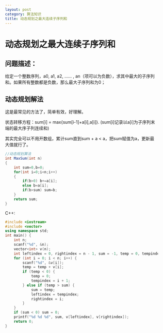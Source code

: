 ```yaml
---
layout: post
category: 算法知识
title: 动态规划之最大连续子序列和
---
```


# 动态规划之最大连续子序列和

## 问题描述：

给定一个整数序列，a0, a1, a2, …… , an（项可以为负数），求其中最大的子序列和。如果所有整数都是负数，那么最大子序列和为0；

## 动态规划解法
这是最常见的方法了，简单有效，好理解。

状态转移方程：sum[i] = max{sum[i-1]+a[i],a[i]}. (sum[i]记录以a[i]为子序列末端的最大序子列连续和)

其实完全可以不用开数组，累计sum直到sum + a < a，把sum赋值为a，更新最大值就行了。

```java
//动态规划算法
int MaxSum(int n)
{
    int sum=0,b=0;
    for(int i=0;i<n;i++)
    {
        if(b>0) b+=a[i];
        else b=a[i];
        if(b>sum) sum=b;
    }
    return sum;
}
```
C++:
```c++
#include <iostream>
#include <vector>
using namespace std;
int main() {
    int n;
    scanf("%d", &n);
    vector<int> v(n);
    int leftindex = 0, rightindex = n - 1, sum = -1, temp = 0, tempindex = 0;
    for (int i = 0; i < n; i++) {
        scanf("%d", &v[i]);
        temp = temp + v[i];
        if (temp < 0) {
            temp = 0;
            tempindex = i + 1;
        } else if (temp > sum) {
            sum = temp;
            leftindex = tempindex;
            rightindex = i;
        }
    }
    if (sum < 0) sum = 0;
    printf("%d %d %d", sum, v[leftindex], v[rightindex]);
    return 0;
}
```